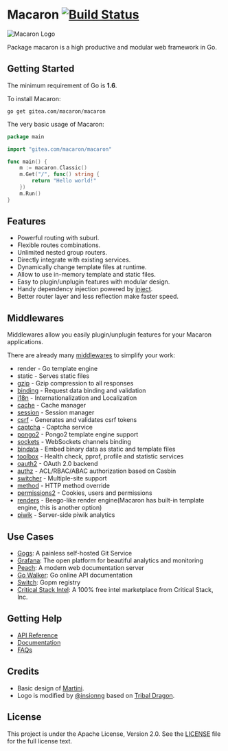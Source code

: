 Macaron [![Build Status](https://travis-ci.org/go-macaron/macaron.svg?branch=v1)](https://travis-ci.org/go-macaron/macaron)
=======================

![Macaron Logo](https://raw.githubusercontent.com/go-macaron/macaron/v1/macaronlogo.png)

Package macaron is a high productive and modular web framework in Go.

## Getting Started

The minimum requirement of Go is **1.6**.

To install Macaron:

	go get gitea.com/macaron/macaron

The very basic usage of Macaron:

```go
package main

import "gitea.com/macaron/macaron"

func main() {
	m := macaron.Classic()
	m.Get("/", func() string {
		return "Hello world!"
	})
	m.Run()
}
```

## Features

- Powerful routing with suburl.
- Flexible routes combinations.
- Unlimited nested group routers.
- Directly integrate with existing services.
- Dynamically change template files at runtime.
- Allow to use in-memory template and static files.
- Easy to plugin/unplugin features with modular design.
- Handy dependency injection powered by [inject](https://github.com/codegangsta/inject).
- Better router layer and less reflection make faster speed.

## Middlewares

Middlewares allow you easily plugin/unplugin features for your Macaron applications.

There are already many [middlewares](https://github.com/go-macaron) to simplify your work:

- render - Go template engine
- static - Serves static files
- [gzip](https://github.com/go-macaron/gzip) - Gzip compression to all responses
- [binding](https://github.com/go-macaron/binding) - Request data binding and validation
- [i18n](https://github.com/go-macaron/i18n) - Internationalization and Localization
- [cache](https://github.com/go-macaron/cache) - Cache manager
- [session](https://github.com/go-macaron/session) - Session manager
- [csrf](https://github.com/go-macaron/csrf) - Generates and validates csrf tokens
- [captcha](https://github.com/go-macaron/captcha) - Captcha service
- [pongo2](https://github.com/go-macaron/pongo2) - Pongo2 template engine support
- [sockets](https://github.com/go-macaron/sockets) - WebSockets channels binding
- [bindata](https://github.com/go-macaron/bindata) - Embed binary data as static and template files
- [toolbox](https://github.com/go-macaron/toolbox) - Health check, pprof, profile and statistic services
- [oauth2](https://github.com/go-macaron/oauth2) - OAuth 2.0 backend
- [authz](https://github.com/go-macaron/authz) - ACL/RBAC/ABAC authorization based on Casbin
- [switcher](https://github.com/go-macaron/switcher) - Multiple-site support
- [method](https://github.com/go-macaron/method) - HTTP method override
- [permissions2](https://github.com/xyproto/permissions2) - Cookies, users and permissions
- [renders](https://github.com/go-macaron/renders) - Beego-like render engine(Macaron has built-in template engine, this is another option)
- [piwik](https://github.com/veecue/piwik-middleware) - Server-side piwik analytics

## Use Cases

- [Gogs](https://gogs.io): A painless self-hosted Git Service
- [Grafana](http://grafana.org/): The open platform for beautiful analytics and monitoring
- [Peach](https://peachdocs.org): A modern web documentation server
- [Go Walker](https://gowalker.org): Go online API documentation
- [Switch](https://gopm.io): Gopm registry
- [Critical Stack Intel](https://intel.criticalstack.com/): A 100% free intel marketplace from Critical Stack, Inc.

## Getting Help

- [API Reference](https://gowalker.org/gitea.com/macaron/macaron)
- [Documentation](https://go-macaron.com)
- [FAQs](https://go-macaron.com/docs/faqs)

## Credits

- Basic design of [Martini](https://github.com/go-martini/martini).
- Logo is modified by [@insionng](https://github.com/insionng) based on [Tribal Dragon](http://xtremeyamazaki.deviantart.com/art/Tribal-Dragon-27005087).

## License

This project is under the Apache License, Version 2.0. See the [LICENSE](LICENSE) file for the full license text.
